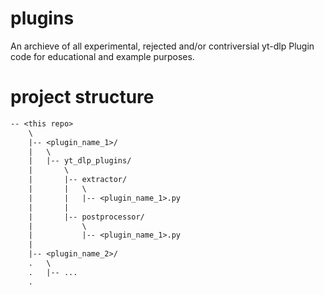 # plugins
An archieve of all experimental, rejected and/or contriversial yt-dlp Plugin code for educational and example purposes.

# project structure
```txt
-- <this repo>
    \
    |-- <plugin_name_1>/
    |   \
    |   |-- yt_dlp_plugins/
    |       \
    |       |-- extractor/
    |       |   \
    |       |   |-- <plugin_name_1>.py
    |       |
    |       |-- postprocessor/
    |           \
    |           |-- <plugin_name_1>.py
    |
    |-- <plugin_name_2>/
    .   \
    .   |-- ...
    .
```
